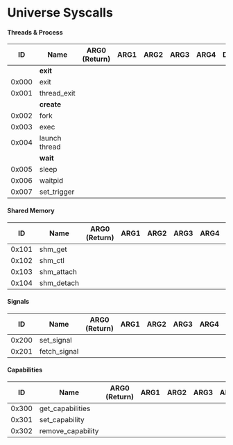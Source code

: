 Universe Syscalls
=============

#### Threads & Process

| ID    | Name                      | ARG0 (Return) | ARG1  | ARG2  | ARG3  | ARG4  | Description   |
| ---   | ---                       | ---           | ---   | ---	| ---  	| ---   | ---           |
|       | **exit**                  |               |       |       |       |       |               |
| 0x000 | exit                      |               |       |       |       |       |               |
| 0x001 | thread_exit               |               |       |       |       |       |               |
|       | **create**                |               |       |       |       |       |               |
| 0x002 | fork                      |               |       |       |       |       |               |
| 0x003 | exec                      |               |       |       |	    |       |               |
| 0x004 | launch thread             |               |       |       |	    |       |               |
|       | **wait**                  |               |       |       |	    |       |               |
| 0x005 | sleep                     |               |       |       |	    |       |               |
| 0x006 | waitpid                   |               |       |       |	    |       |               |
| 0x007 | set_trigger               |               |       |       |	    |       |               |

#### Shared Memory

| ID    | Name                      | ARG0 (Return) | ARG1  | ARG2  | ARG3  | ARG4  | Description   |
| ---   | ---                       | ---           | ---   | ---   | ---   | ---   | ---           |
| 0x101 | shm_get                   |               |       |       |       |       |               |
| 0x102 | shm_ctl                   |               |       |       |       |       |               |
| 0x103 | shm_attach                |               |       |       |       |       |               |
| 0x104 | shm_detach                |               |       |       |       |       |               | 


#### Signals

| ID    | Name                      | ARG0 (Return) | ARG1  | ARG2  | ARG3  | ARG4  | Description   |
| ---   | ---                       | ---           | ---   | ---   | ---   | ---   | ---           |
| 0x200 | set_signal                |               |       |       |       |       |               |
| 0x201 | fetch_signal              |               |       |       |       |       |               |


#### Capabilities

| ID    | Name                      | ARG0 (Return) | ARG1  | ARG2  | ARG3  | ARG4  | Description   |
| ---   | ---                       | ---           | ---   | ---   | ---   | ---   | ---           |
| 0x300 | get_capabilities          |               |       |       |       |       |               |
| 0x301 | set_capability            |               |       |       |       |       |               |
| 0x302 | remove_capability         |               |       |       |       |       |               |

